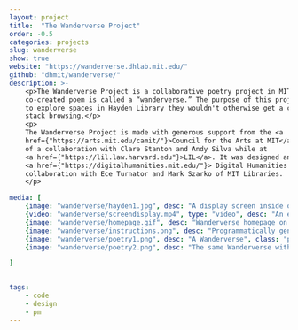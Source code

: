 ```yaml
---
layout: project
title:  "The Wanderverse Project"
order: -0.5
categories: projects
slug: wanderverse
show: true 
website: "https://wanderverse.dhlab.mit.edu/"
github: "dhmit/wanderverse/"
description: >-
    <p>The Wanderverse Project is a collaborative poetry project in MIT's Hayden Library. Each
    co-created poem is called a “wanderverse.” The purpose of this project is to draw the MIT public in
    to explore spaces in Hayden Library they wouldn't otherwise get a chance to visit, and to promote
    stack browsing.</p>
    <p>
    The Wanderverse Project is made with generous support from the <a
    href={"https://arts.mit.edu/camit/"}>Council for the Arts at MIT</a>. This project was born out 
    of a collaboration with Clare Stanton and Andy Silva while at 
    <a href={"https://lil.law.harvard.edu"}>LIL</a>. It was designed and built at MIT's
    <a href={"https://digitalhumanities.mit.edu/"}> Digital Humanities Lab</a> in
    collaboration with Ece Turnator and Mark Szarko of MIT Libraries.
    </p>

media: [
    {image: "wanderverse/hayden1.jpg", desc: "A display screen inside of MIT's Hayden library"},
    {video: "wanderverse/screendisplay.mp4", type: "video", desc: "An example of the display screen's poetry scroll", class: "w-75"},
    {image: "wanderverse/homepage.gif", desc: "Wanderverse homepage on mobile", class: "phone-small border"},
    {image: "wanderverse/instructions.png", desc: "Programmatically generated instructions", class: "phone-small border"},
    {image: "wanderverse/poetry1.png", desc: "A Wanderverse", class: "phone-small"},
    {image: "wanderverse/poetry2.png", desc: "The same Wanderverse with sources", class: "phone-small"}

]
    

tags: 
    - code
    - design
    - pm
---
```

